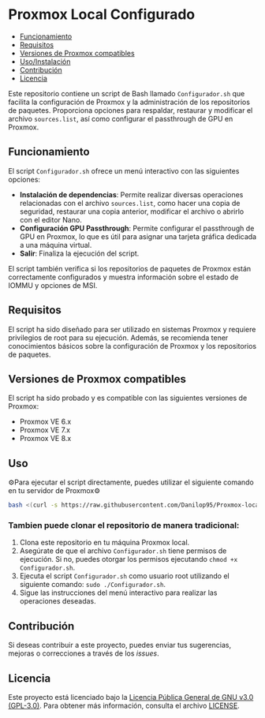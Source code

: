 # Proxmox Local Configurado

- [Funcionamiento](#funcionamiento)
- [Requisitos](#requisitos)
- [Versiones de Proxmox compatibles](#versiones-de-proxmox-compatibles)
- [Uso/Instalación](#uso)
- [Contribución](#contribución)
- [Licencia](#licencia)

Este repositorio contiene un script de Bash llamado `Configurador.sh` que facilita la configuración de Proxmox y la administración de los repositorios de paquetes. Proporciona opciones para respaldar, restaurar y modificar el archivo `sources.list`, así como configurar el passthrough de GPU en Proxmox.

## Funcionamiento 

El script `Configurador.sh` ofrece un menú interactivo con las siguientes opciones:

- **Instalación de dependencias**: Permite realizar diversas operaciones relacionadas con el archivo `sources.list`, como hacer una copia de seguridad, restaurar una copia anterior, modificar el archivo o abrirlo con el editor Nano.
- **Configuración GPU Passthrough**: Permite configurar el passthrough de GPU en Proxmox, lo que es útil para asignar una tarjeta gráfica dedicada a una máquina virtual.
- **Salir**: Finaliza la ejecución del script.

El script también verifica si los repositorios de paquetes de Proxmox están correctamente configurados y muestra información sobre el estado de IOMMU y opciones de MSI.

## Requisitos

El script ha sido diseñado para ser utilizado en sistemas Proxmox y requiere privilegios de root para su ejecución. Además, se recomienda tener conocimientos básicos sobre la configuración de Proxmox y los repositorios de paquetes.

## Versiones de Proxmox compatibles

El script ha sido probado y es compatible con las siguientes versiones de Proxmox:

- Proxmox VE 6.x
- Proxmox VE 7.x
- Proxmox VE 8.x

## Uso

⚙️Para ejecutar el script directamente, puedes utilizar el siguiente comando en tu servidor de Proxmox⚙️

```bash
bash <(curl -s https://raw.githubusercontent.com/Danilop95/Proxmox-local/main/Configurador.sh)
```
### Tambien puede clonar el repositorio de manera tradicional:
1. Clona este repositorio en tu máquina Proxmox local.
2. Asegúrate de que el archivo `Configurador.sh` tiene permisos de ejecución. Si no, puedes otorgar los permisos ejecutando `chmod +x Configurador.sh`.
3. Ejecuta el script `Configurador.sh` como usuario root utilizando el siguiente comando: `sudo ./Configurador.sh`.
4. Sigue las instrucciones del menú interactivo para realizar las operaciones deseadas.

## Contribución

Si deseas contribuir a este proyecto, puedes enviar tus sugerencias, mejoras o correcciones a través de los *issues*.

## Licencia

Este proyecto está licenciado bajo la [Licencia Pública General de GNU v3.0 (GPL-3.0)](LICENSE). Para obtener más información, consulta el archivo [LICENSE](LICENSE).
